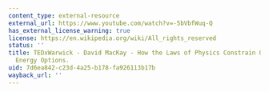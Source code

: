 ```yaml
---
content_type: external-resource
external_url: https://www.youtube.com/watch?v=-5bVbfWuq-Q
has_external_license_warning: true
license: https://en.wikipedia.org/wiki/All_rights_reserved
status: ''
title: TEDxWarwick - David MacKay - How the Laws of Physics Constrain Our Sustainable
  Energy Options.
uid: 7d6ea842-c23d-4a25-b178-fa926113b17b
wayback_url: ''
---
```

